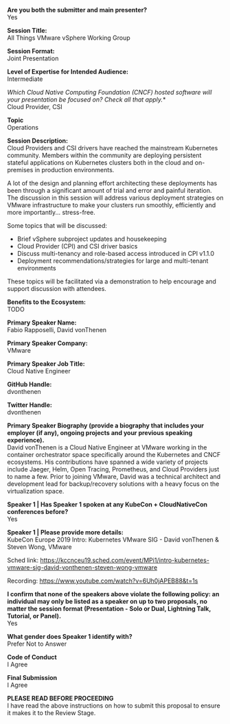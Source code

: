 **Are you both the submitter and main presenter?**  
Yes

**Session Title:**  
All Things VMware vSphere Working Group

**Session Format:**  
Joint Presentation

**Level of Expertise for Intended Audience:**  
Intermediate

**Which Cloud Native Computing Foundation (CNCF) hosted software will your presentation be focused on?* Check all that apply.**  
Cloud Provider, CSI

**Topic**  
Operations

**Session Description:**  
Cloud Providers and CSI drivers have reached the mainstream Kubernetes community. Members within the community are deploying persistent stateful applications on Kubernetes clusters both in the cloud and on-premises in production environments.

A lot of the design and planning effort architecting these deployments has been through a significant amount of trial and error and painful iteration. The discussion in this session will address various deployment strategies on VMware infrastructure to make your clusters run smoothly, efficiently and more importantly... stress-free.

Some topics that will be discussed:
- Brief vSphere subproject updates and housekeeping
- Cloud Provider (CPI) and CSI driver basics
- Discuss multi-tenancy and role-based access introduced in CPI v1.1.0
- Deployment recommendations/strategies for large and multi-tenant environments

These topics will be facilitated via a demonstration to help encourage and support discussion with attendees.

**Benefits to the Ecosystem:**  
TODO

**Primary Speaker Name:**  
Fabio Rapposelli, David vonThenen

**Primary Speaker Company:**  
VMware

**Primary Speaker Job Title:**  
Cloud Native Engineer

**GitHub Handle:**  
dvonthenen

**Twitter Handle:**  
dvonthenen

**Primary Speaker Biography (provide a biography that includes your employer (if any), ongoing projects and your previous speaking experience).**  
David vonThenen is a Cloud Native Engineer at VMware working in the container orchestrator space specifically around the Kubernetes and CNCF ecosystems. His contributions have spanned a wide variety of projects include Jaeger, Helm, Open Tracing, Prometheus, and Cloud Providers just to name a few. Prior to joining VMware, David was a technical architect and development lead for backup/recovery solutions with a heavy focus on the virtualization space.

**Speaker 1 | Has Speaker 1 spoken at any KubeCon + CloudNativeCon conferences before?**  
Yes

**Speaker 1 | Please provide more details:**  
KubeCon Europe 2019
Intro: Kubernetes VMware SIG - David vonThenen & Steven Wong, VMware

Sched link:
https://kccnceu19.sched.com/event/MPi1/intro-kubernetes-vmware-sig-david-vonthenen-steven-wong-vmware

Recording:
https://www.youtube.com/watch?v=6Uh0jAPEB88&t=1s

**I confirm that none of the speakers above violate the following policy: an individual may only be listed as a speaker on up to two proposals, no matter the session format (Presentation - Solo or Dual, Lightning Talk, Tutorial, or Panel).**  
Yes

**What gender does Speaker 1 identify with?**  
Prefer Not to Answer

**Code of Conduct**  
I Agree

**Final Submission**  
I Agree

**PLEASE READ BEFORE PROCEEDING**  
I have read the above instructions on how to submit this proposal to ensure it makes it to the Review Stage.
